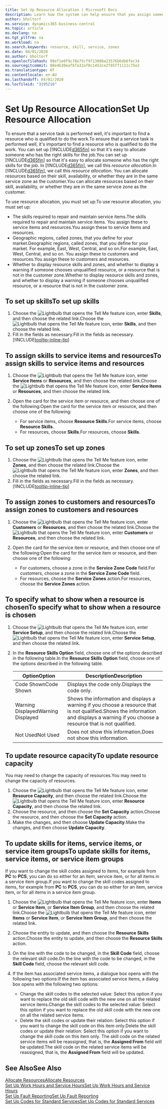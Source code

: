 ```yaml
---
title: Set Up Resource Allocation | Microsoft Docs
description: Learn how the system can help ensure that you assign someone who has the skills required to provide a service.
author: bholtorf
ms.service: dynamics365-business-central
ms.topic: article
ms.devlang: na
ms.tgt_pltfrm: na
ms.workload: na
ms.search.keywords: resource, skill, service, zones
ms.date: 04/01/2020
ms.author: bholtorf
ms.openlocfilehash: 99ef1e0f9c78e75cf9713808a23576b6db6fec34
ms.sourcegitcommit: 88e4b30eaf6fa32af0c1452ce2f85ff1111c75e2
ms.translationtype: HT
ms.contentlocale: en-AU
ms.lasthandoff: 04/01/2020
ms.locfileid: "3195216"
---
```

# <a name="set-up-resource-allocation"></a><span data-ttu-id="52c14-103">Set Up Resource Allocation</span><span class="sxs-lookup"><span data-stu-id="52c14-103">Set Up Resource Allocation</span></span>
<span data-ttu-id="52c14-104">To ensure that a service task is performed well, it's important to find a resource who is qualified to do the work.</span><span class="sxs-lookup"><span data-stu-id="52c14-104">To ensure that a service task is performed well, it's important to find a resource who is qualified to do the work.</span></span> <span data-ttu-id="52c14-105">You can set up [!INCLUDE[d365fin](includes/d365fin_md.md)] so that it's easy to allocate someone who has the right skills for the job.</span><span class="sxs-lookup"><span data-stu-id="52c14-105">You can set up [!INCLUDE[d365fin](includes/d365fin_md.md)] so that it's easy to allocate someone who has the right skills for the job.</span></span> <span data-ttu-id="52c14-106">In [!INCLUDE[d365fin](includes/d365fin_md.md)], we call this _resource allocation_.</span><span class="sxs-lookup"><span data-stu-id="52c14-106">In [!INCLUDE[d365fin](includes/d365fin_md.md)], we call this _resource allocation_.</span></span> <span data-ttu-id="52c14-107">You can allocate resources based on their skill, availability, or whether they are in the same service zone as the customer.</span><span class="sxs-lookup"><span data-stu-id="52c14-107">You can allocate resources based on their skill, availability, or whether they are in the same service zone as the customer.</span></span> 

<span data-ttu-id="52c14-108">To use resource allocation, you must set up:</span><span class="sxs-lookup"><span data-stu-id="52c14-108">To use resource allocation, you must set up:</span></span>  
  
* <span data-ttu-id="52c14-109">The skills required to repair and maintain service items.</span><span class="sxs-lookup"><span data-stu-id="52c14-109">The skills required to repair and maintain service items.</span></span> <span data-ttu-id="52c14-110">You assign these to service items and resources.</span><span class="sxs-lookup"><span data-stu-id="52c14-110">You assign these to service items and resources.</span></span>  
* <span data-ttu-id="52c14-111">Geographic regions, called zones, that you define for your market.</span><span class="sxs-lookup"><span data-stu-id="52c14-111">Geographic regions, called zones, that you define for your market.</span></span> <span data-ttu-id="52c14-112">For example, East, West, Central, and so on.</span><span class="sxs-lookup"><span data-stu-id="52c14-112">For example, East, West, Central, and so on.</span></span> <span data-ttu-id="52c14-113">You assign these to customers and resources.</span><span class="sxs-lookup"><span data-stu-id="52c14-113">You assign these to customers and resources.</span></span>  
* <span data-ttu-id="52c14-114">Whether to display resource skills and zones, and whether to display a warning if someone chooses unqualified resource, or a resource that is not in the customer zone.</span><span class="sxs-lookup"><span data-stu-id="52c14-114">Whether to display resource skills and zones, and whether to display a warning if someone chooses unqualified resource, or a resource that is not in the customer zone.</span></span>  

## <a name="to-set-up-skills"></a><span data-ttu-id="52c14-115">To set up skills</span><span class="sxs-lookup"><span data-stu-id="52c14-115">To set up skills</span></span>
1. <span data-ttu-id="52c14-116">Choose the ![Lightbulb that opens the Tell Me feature](media/ui-search/search_small.png "Tell me what you want to do") icon, enter **Skills**, and then choose the related link.</span><span class="sxs-lookup"><span data-stu-id="52c14-116">Choose the ![Lightbulb that opens the Tell Me feature](media/ui-search/search_small.png "Tell me what you want to do") icon, enter **Skills**, and then choose the related link.</span></span>  
2. <span data-ttu-id="52c14-117">Fill in the fields as necessary.</span><span class="sxs-lookup"><span data-stu-id="52c14-117">Fill in the fields as necessary.</span></span> [!INCLUDE[tooltip-inline-tip](includes/tooltip-inline-tip_md.md)]  

## <a name="to-assign-skills-to-service-items-and-resources"></a><span data-ttu-id="52c14-118">To assign skills to service items and resources</span><span class="sxs-lookup"><span data-stu-id="52c14-118">To assign skills to service items and resources</span></span>
1. <span data-ttu-id="52c14-119">Choose the ![Lightbulb that opens the Tell Me feature](media/ui-search/search_small.png "Tell me what you want to do") icon, enter **Service Items** or **Resources**, and then choose the related link.</span><span class="sxs-lookup"><span data-stu-id="52c14-119">Choose the ![Lightbulb that opens the Tell Me feature](media/ui-search/search_small.png "Tell me what you want to do") icon, enter **Service Items** or **Resources**, and then choose the related link.</span></span>  
2. <span data-ttu-id="52c14-120">Open the card for the service item or resource, and then choose one of the following:</span><span class="sxs-lookup"><span data-stu-id="52c14-120">Open the card for the service item or resource, and then choose one of the following:</span></span>  
  
    * <span data-ttu-id="52c14-121">For service items, choose **Resource Skills**.</span><span class="sxs-lookup"><span data-stu-id="52c14-121">For service items, choose **Resource Skills**.</span></span>  
    * <span data-ttu-id="52c14-122">For resources, choose **Skills**.</span><span class="sxs-lookup"><span data-stu-id="52c14-122">For resources, choose **Skills**.</span></span>  

## <a name="to-set-up-zones"></a><span data-ttu-id="52c14-123">To set up zones</span><span class="sxs-lookup"><span data-stu-id="52c14-123">To set up zones</span></span>
1. <span data-ttu-id="52c14-124">Choose the ![Lightbulb that opens the Tell Me feature](media/ui-search/search_small.png "Tell me what you want to do") icon, enter **Zones**, and then choose the related link.</span><span class="sxs-lookup"><span data-stu-id="52c14-124">Choose the ![Lightbulb that opens the Tell Me feature](media/ui-search/search_small.png "Tell me what you want to do") icon, enter **Zones**, and then choose the related link.</span></span>  
2. <span data-ttu-id="52c14-125">Fill in the fields as necessary.</span><span class="sxs-lookup"><span data-stu-id="52c14-125">Fill in the fields as necessary.</span></span> [!INCLUDE[tooltip-inline-tip](includes/tooltip-inline-tip_md.md)]  

## <a name="to-assign-zones-to-customers-and-resources"></a><span data-ttu-id="52c14-126">To assign zones to customers and resources</span><span class="sxs-lookup"><span data-stu-id="52c14-126">To assign zones to customers and resources</span></span> 
1. <span data-ttu-id="52c14-127">Choose the ![Lightbulb that opens the Tell Me feature](media/ui-search/search_small.png "Tell me what you want to do") icon, enter **Customers** or **Resources**, and then choose the related link.</span><span class="sxs-lookup"><span data-stu-id="52c14-127">Choose the ![Lightbulb that opens the Tell Me feature](media/ui-search/search_small.png "Tell me what you want to do") icon, enter **Customers** or **Resources**, and then choose the related link.</span></span>  
2. <span data-ttu-id="52c14-128">Open the card for the service item or resource, and then choose one of the following:</span><span class="sxs-lookup"><span data-stu-id="52c14-128">Open the card for the service item or resource, and then choose one of the following:</span></span>  
  
    * <span data-ttu-id="52c14-129">For customers, choose a zone in the **Service Zone Code** field.</span><span class="sxs-lookup"><span data-stu-id="52c14-129">For customers, choose a zone in the **Service Zone Code** field.</span></span>  
    * <span data-ttu-id="52c14-130">For resources, choose the **Service Zones** action.</span><span class="sxs-lookup"><span data-stu-id="52c14-130">For resources, choose the **Service Zones** action.</span></span>  

## <a name="to-specify-what-to-show-when-a-resource-is-chosen"></a><span data-ttu-id="52c14-131">To specify what to show when a resource is chosen</span><span class="sxs-lookup"><span data-stu-id="52c14-131">To specify what to show when a resource is chosen</span></span>
1. <span data-ttu-id="52c14-132">Choose the ![Lightbulb that opens the Tell Me feature](media/ui-search/search_small.png "Tell me what you want to do") icon, enter **Service Setup**, and then choose the related link.</span><span class="sxs-lookup"><span data-stu-id="52c14-132">Choose the ![Lightbulb that opens the Tell Me feature](media/ui-search/search_small.png "Tell me what you want to do") icon, enter **Service Setup**, and then choose the related link.</span></span> 
2. <span data-ttu-id="52c14-133">In the **Resource Skills Option** field, choose one of the options described in the following table.</span><span class="sxs-lookup"><span data-stu-id="52c14-133">In the **Resource Skills Option** field, choose one of the options described in the following table.</span></span>  
  
    |<span data-ttu-id="52c14-134">**Option**</span><span class="sxs-lookup"><span data-stu-id="52c14-134">**Option**</span></span>|<span data-ttu-id="52c14-135">**Description**</span><span class="sxs-lookup"><span data-stu-id="52c14-135">**Description**</span></span>|  
    |------------|-------------|  
    |<span data-ttu-id="52c14-136">Code Shown</span><span class="sxs-lookup"><span data-stu-id="52c14-136">Code Shown</span></span> | <span data-ttu-id="52c14-137">Displays the code only.</span><span class="sxs-lookup"><span data-stu-id="52c14-137">Displays the code only.</span></span>|  
    |<span data-ttu-id="52c14-138">Warning Displayed</span><span class="sxs-lookup"><span data-stu-id="52c14-138">Warning Displayed</span></span> | <span data-ttu-id="52c14-139">Shows the information and displays a warning if you choose a resource that is not qualified.</span><span class="sxs-lookup"><span data-stu-id="52c14-139">Shows the information and displays a warning if you choose a resource that is not qualified.</span></span>|  
    |<span data-ttu-id="52c14-140">Not Used</span><span class="sxs-lookup"><span data-stu-id="52c14-140">Not Used</span></span> | <span data-ttu-id="52c14-141">Does not show this information.</span><span class="sxs-lookup"><span data-stu-id="52c14-141">Does not show this information.</span></span>|  

## <a name="to-update-resource-capacity"></a><span data-ttu-id="52c14-142">To update resource capacity</span><span class="sxs-lookup"><span data-stu-id="52c14-142">To update resource capacity</span></span>  
<span data-ttu-id="52c14-143">You may need to change the capacity of resources.</span><span class="sxs-lookup"><span data-stu-id="52c14-143">You may need to change the capacity of resources.</span></span>  
  
1. <span data-ttu-id="52c14-144">Choose the ![Lightbulb that opens the Tell Me feature](media/ui-search/search_small.png "Tell me what you want to do") icon, enter **Resource Capacity**, and then choose the related link.</span><span class="sxs-lookup"><span data-stu-id="52c14-144">Choose the ![Lightbulb that opens the Tell Me feature](media/ui-search/search_small.png "Tell me what you want to do") icon, enter **Resource Capacity**, and then choose the related link.</span></span>  
2. <span data-ttu-id="52c14-145">Choose the resource, and then choose the **Set Capacity** action.</span><span class="sxs-lookup"><span data-stu-id="52c14-145">Choose the resource, and then choose the **Set Capacity** action.</span></span>  
3. <span data-ttu-id="52c14-146">Make the changes, and then choose **Update Capacity**.</span><span class="sxs-lookup"><span data-stu-id="52c14-146">Make the changes, and then choose **Update Capacity**.</span></span>  

## <a name="to-update-skills-for-items-service-items-or-service-item-groups"></a><span data-ttu-id="52c14-147">To update skills for items, service items, or service item groups</span><span class="sxs-lookup"><span data-stu-id="52c14-147">To update skills for items, service items, or service item groups</span></span>
<span data-ttu-id="52c14-148">If you want to change the skill codes assigned to items, for example from **PC** to **PCS**, you can do so either for an item, service item, or for all items in a service item group.</span><span class="sxs-lookup"><span data-stu-id="52c14-148">If you want to change the skill codes assigned to items, for example from **PC** to **PCS**, you can do so either for an item, service item, or for all items in a service item group.</span></span>  
  
1. <span data-ttu-id="52c14-149">Choose the ![Lightbulb that opens the Tell Me feature](media/ui-search/search_small.png "Tell me what you want to do") icon, enter **Items** or **Service Item**, or **Service Item Group**, and then choose the related link.</span><span class="sxs-lookup"><span data-stu-id="52c14-149">Choose the ![Lightbulb that opens the Tell Me feature](media/ui-search/search_small.png "Tell me what you want to do") icon, enter **Items** or **Service Item**, or **Service Item Group**, and then choose the related link.</span></span>  
2. <span data-ttu-id="52c14-150">Choose the entity to update, and then choose the **Resource Skills** action.</span><span class="sxs-lookup"><span data-stu-id="52c14-150">Choose the entity to update, and then choose the **Resource Skills** action.</span></span>  
3. <span data-ttu-id="52c14-151">On the line with the code to be changed, in the **Skill Code** field, choose the relevant skill code.</span><span class="sxs-lookup"><span data-stu-id="52c14-151">On the line with the code to be changed, in the **Skill Code** field, choose the relevant skill code.</span></span>  
4.  <span data-ttu-id="52c14-152">If the item has associated service items, a dialogue box opens with the following two options:</span><span class="sxs-lookup"><span data-stu-id="52c14-152">If the item has associated service items, a dialog box opens with the following two options:</span></span>  
  
    * <span data-ttu-id="52c14-153">Change the skill codes to the selected value: Select this option if you want to replace the old skill code with the new one on all the related service items.</span><span class="sxs-lookup"><span data-stu-id="52c14-153">Change the skill codes to the selected value: Select this option if you want to replace the old skill code with the new one on all the related service items.</span></span>  
    * <span data-ttu-id="52c14-154">Delete the skill codes or update their relation: Select this option if you want to change the skill code on this item only.</span><span class="sxs-lookup"><span data-stu-id="52c14-154">Delete the skill codes or update their relation: Select this option if you want to change the skill code on this item only.</span></span> <span data-ttu-id="52c14-155">The skill code on the related service items will be reassigned, that is, the **Assigned From** field will be updated.</span><span class="sxs-lookup"><span data-stu-id="52c14-155">The skill code on the related service items will be reassigned, that is, the **Assigned From** field will be updated.</span></span>  
  
## <a name="see-also"></a><span data-ttu-id="52c14-156">See Also</span><span class="sxs-lookup"><span data-stu-id="52c14-156">See Also</span></span>
[<span data-ttu-id="52c14-157">Allocate Resources</span><span class="sxs-lookup"><span data-stu-id="52c14-157">Allocate Resources</span></span>](service-how-to-allocate-resources.md)  
[<span data-ttu-id="52c14-158">Set Up Work Hours and Service Hours</span><span class="sxs-lookup"><span data-stu-id="52c14-158">Set Up Work Hours and Service Hours</span></span>](service-how-setup-work-service-hours.md)  
[<span data-ttu-id="52c14-159">Set Up Fault Reporting</span><span class="sxs-lookup"><span data-stu-id="52c14-159">Set Up Fault Reporting</span></span>](service-how-setup-fault-reporting.md)  
[<span data-ttu-id="52c14-160">Set Up Codes for Standard Services</span><span class="sxs-lookup"><span data-stu-id="52c14-160">Set Up Codes for Standard Services</span></span>](service-how-setup-service-coding.md)  
 

